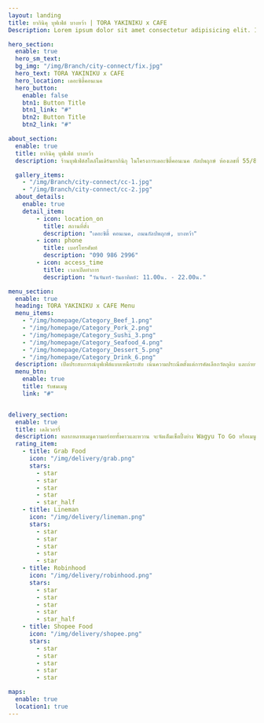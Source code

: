 ```yaml
---
layout: landing
title: ยากินิคุ บุฟเฟ่ต์ บางหว้า | TORA YAKINIKU x CAFE
Description: Lorem ipsum dolor sit amet consectetur adipisicing elit. In, laboriosam nostrum. Minus impedit quis tempore natus explicabo quos sed ex.

hero_section:
  enable: true
  hero_sm_text: 
  bg_img: "/img/Branch/city-connect/fix.jpg"
  hero_text: TORA YAKINIKU x CAFE
  hero_location: เดอะซิตี้คอนเนค
  hero_button:
    enable: false
    btn1: Button Title
    btn1_link: "#"
    btn2: Button Title
    btn2_link: "#"

about_section:
  enable: true
  title: ยากินิคุ บุฟเฟ่ต์ บางหว้า
  description: ร้านบุฟเฟ่ต์สไตล์โมเดิร์นยากินิกุ ในโครงการเดอะซิตี้คอนเนค กัลปพฤกษ์ ห้องเลขที่ 55/88-89 (เป็นสาขาที่ 1) ที่เปิดบริการตั้งแต่ปี 2558 มีทั้งหมด 14 โต๊ะรองรับลูกค้าได้สูงสุด 60 ที่นั่ง สามารถเดินทางได้ด้วยรถไฟฟ้า BTS วุฒากาศ หรือ BTS บางหว้า และเดินทางด้วยรถสาธารณะอีกประมาณ 10 นาที

  gallery_items:
    - "/img/Branch/city-connect/cc-1.jpg"
    - "/img/Branch/city-connect/cc-2.jpg"
  about_details:
    enable: true
    detail_item:
        - icon: location_on
          title: สถานที่ตั้ง
          description: "เดอะซิตี้ คอนเนค, ถนนกัลปพฤกษ์, บางหว้า"
        - icon: phone
          title: เบอร์โทรศัพท์
          description: "090 986 2996"
        - icon: access_time
          title: เวลาเปิดทำการ
          description: "วันจันทร์-วันอาทิตย์: 11.00น. - 22.00น."

menu_section:
  enable: true
  heading: TORA YAKINIKU x CAFE Menu
  menu_items:
    - "/img/homepage/Category_Beef_1.png"
    - "/img/homepage/Category_Pork_2.png"
    - "/img/homepage/Category_Sushi_3.png"
    - "/img/homepage/Category_Seafood_4.png"
    - "/img/homepage/Category_Dessert_5.png"
    - "/img/homepage/Category_Drink_6.png"
  description: เปิดประสบการณ์บุฟเฟ่ต์แบบเหนือระดับ เน้นความประณีตตั้งแต่การคัดเลือกวัตถุดิบ และถ่ายทอดผ่านฝีมือเชฟและปาตีซีเย เพื่อให้อาหารทุกจานเป็นส่วนนึงในช่วงเวลาพิเศษของคุณ
  menu_btn:
    enable: true
    title: รับชมเมนู
    link: "#"


delivery_section:
  enable: true
  title: เดลิเวอรรี่
  description: หลากหลายเมนูความอร่อยทั้งคาวและหวาน จะจัดเต็มเซ็ตปิ้งย่าง Wagyu To Go หรือเมนูพร้อมทาน ทั้ง Sushi, Sashimi, Donburi, Premium Box ในราคาพิเศษสุดคุ้ม อิ่มคุ้มได้ทุกที่ไม่ว่าจะบ้านหรือออฟฟิศ สามารถ Search ร้าน TORA YAKINIKU x CAFE ได้ตามแอปเหล่านี้ มีโปรโมชั่นต่างกันตามผู้ให้บริการแต่ละราย เลือกได้ตามที่สะดวก
  rating_item:
    - title: Grab Food
      icon: "/img/delivery/grab.png"
      stars:
        - star
        - star
        - star
        - star
        - star_half
    - title: Lineman
      icon: "/img/delivery/lineman.png"
      stars:
        - star
        - star
        - star
        - star
        - star
    - title: Robinhood
      icon: "/img/delivery/robinhood.png"
      stars:
        - star
        - star
        - star
        - star
        - star_half
    - title: Shopee Food
      icon: "/img/delivery/shopee.png"
      stars:
        - star
        - star
        - star
        - star
        - star

maps:
  enable: true
  location1: true
---
```



